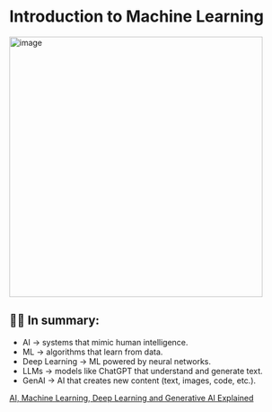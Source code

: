 # Introduction to Machine Learning

<img width="451" height="463" alt="image" src="https://github.com/user-attachments/assets/3f6b03fa-9578-4f27-b01a-db56cfa80412" />

## ☝🏼 In summary:
* AI → systems that mimic human intelligence.
* ML → algorithms that learn from data.
* Deep Learning → ML powered by neural networks.
* LLMs → models like ChatGPT that understand and generate text.
* GenAI → AI that creates new content (text, images, code, etc.).

 [AI, Machine Learning, Deep Learning and Generative AI Explained](https://www.youtube.com/watch?v=qYNweeDHiyU)
